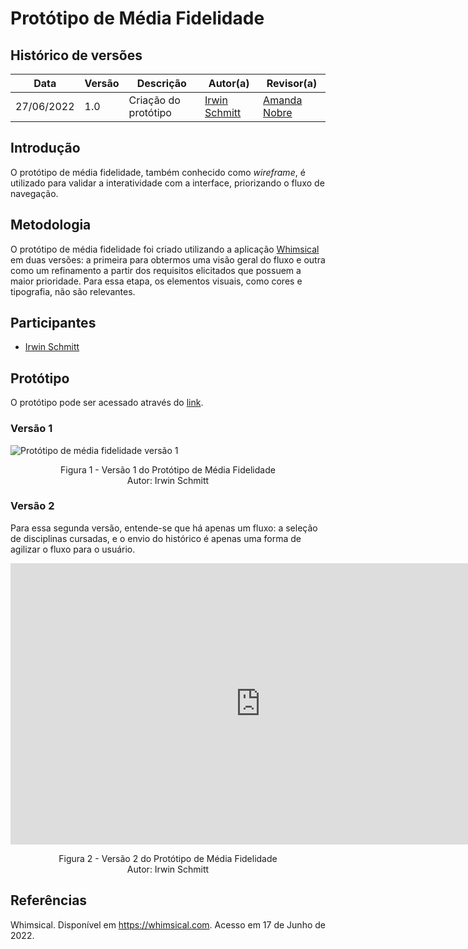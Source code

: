 # Protótipo de Média Fidelidade

## Histórico de versões

| Data       | Versão | Descrição            | Autor(a)                                         | Revisor(a)                                      |
| ---------- | ------ | -------------------- | ------------------------------------------------ | ----------------------------------------------- |
| 27/06/2022 | 1.0    | Criação do protótipo | [Irwin Schmitt](https://github.com/irwinschmitt) | [Amanda Nobre](https://github.com/AmandaNbr) |

## Introdução

O protótipo de média fidelidade, também conhecido como _wireframe_, é utilizado para validar a interatividade com a interface, priorizando o fluxo de navegação.

## Metodologia

O protótipo de média fidelidade foi criado utilizando a aplicação [Whimsical](https://whimsical.com/) em duas versões: a primeira para obtermos uma visão geral do fluxo e outra como um refinamento a partir dos requisitos elicitados que possuem a maior prioridade. Para essa etapa, os elementos visuais, como cores e tipografia, não são relevantes.

## Participantes

- [Irwin Schmitt](https://github.com/irwinschmitt)

## Protótipo

O protótipo pode ser acessado através do [link](https://whimsical.com/fluxo-agil-VR3ZVKAJR17wAwkG7jAV1u).

### Versão 1

<img alt="Protótipo de média fidelidade versão 1" src="images/prototipos/fluxo-agil-media-v1.png" align="center" />
<p align = "center">
Figura 1 - Versão 1 do Protótipo de Média Fidelidade <br>
Autor: Irwin Schmitt
</p>

### Versão 2

Para essa segunda versão, entende-se que há apenas um fluxo: a seleção de disciplinas cursadas, e o envio do histórico é apenas uma forma de agilizar o fluxo para o usuário.

<iframe style="border:none" width="800" height="450" src="https://whimsical.com/embed/VR3ZVKAJR17wAwkG7jAV1u@7YNFXnKbYi8SMQMETWd51"></iframe>

<p align = "center">
Figura 2 - Versão 2 do Protótipo de Média Fidelidade <br>
Autor: Irwin Schmitt
</p>

## Referências

Whimsical. Disponível em https://whimsical.com. Acesso em 17 de Junho de 2022.
